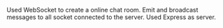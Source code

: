 Used WebSocket to create a online chat room. Emit and broadcast messages to all socket connected to the server. Used Express as server.